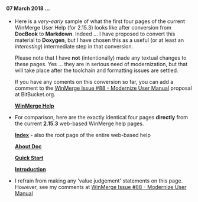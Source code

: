 #### 07 March 2018 ...

- Here is a *very-early* sample of what the first four pages of the current WinMerge User Help (for 2.15.3) looks like after conversion from **DocBook** to **Markdown**.  Indeed ... I have proposed to convert this material to **Doxygen**, but I have chosen this as a useful (or at least an *interesting*) intermediate step in that conversion.

    Please note that I have **not** (intentionally) made any textual changes to these pages.  Yes ... they are in serious need of modernization, but that will take place after the toolchain and formatting issues are settled.

    If you have any coments on this conversion so far, you can add a comment to the [WinMerge Issue #88 - Modernize User Manual]( https://bitbucket.org/winmerge/winmerge/issues/88/modernize-user-manual-for-215x-and-beyond) proposal at BitBucket.org.

    [**WinMerge Help**](./Docs/Users-English/Manual/WinMerge_help.md)

- For comparison, here are the exactly identical four pages **directly** from the current **2.15.3** web-based WinMerge help pages.

    [**Index**](./Build/Manual/html/Index.html) - also the root page of the entire web-based help

    [**About Doc**](./Build/Manual/html/About_Doc.html)

    [**Quick Start**](./Build/Manual/html/Quick_start.html) 

    [**Introduction**](./Build/Manual/html/Introduction.html)

- I refrain from making any 'value judgement' statements on this page.  However, see my comments at [WinMerge Issue #88 - Modernize User Manual]( https://bitbucket.org/winmerge/winmerge/issues/88/modernize-user-manual-for-215x-and-beyond)


